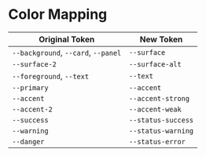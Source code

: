 # Color Mapping

| Original Token | New Token |
| --- | --- |
| `--background`, `--card`, `--panel` | `--surface` |
| `--surface-2` | `--surface-alt` |
| `--foreground`, `--text` | `--text` |
| `--primary` | `--accent` |
| `--accent` | `--accent-strong` |
| `--accent-2` | `--accent-weak` |
| `--success` | `--status-success` |
| `--warning` | `--status-warning` |
| `--danger` | `--status-error` |
